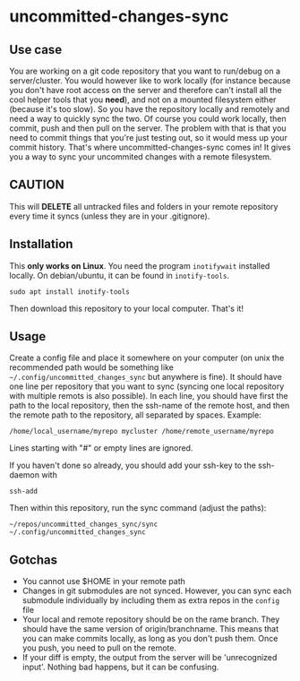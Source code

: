# uncommitted-changes-sync

## Use case
You are working on a git code repository that you want to run/debug on a server/cluster. You would however like to work locally (for instance because you don't have root access on the server and therefore can't install all the cool helper tools that you **need**), and not on a mounted filesystem either (because it's too slow). So you have the repository locally and remotely and need a way to quickly sync the two. Of course you could work locally, then commit, push and then pull on the server. The problem with that is that you need to commit things that you're just testing out, so it would mess up your commit history. That's where uncommitted-changes-sync comes in! It gives you a way to sync your uncommited changes with a remote filesystem.

## CAUTION
This will **DELETE** all untracked files and folders in your remote repository every time it syncs (unless they are in your .gitignore).


## Installation
This **only works on Linux**.
You need the program ```inotifywait``` installed locally. On debian/ubuntu, it can be found in ```inotify-tools```.

```
sudo apt install inotify-tools
```

Then download this repository to your local computer. That's it!

## Usage
Create a config file and place it somewhere on your computer (on unix the recommended path would be something like `~/.config/uncommitted_changes_sync` but anywhere is fine). It should have one line per repository that you want to sync (syncing one local repository with multiple remots is also possible). In each line, you should have first the path to the local repository, then the ssh-name of the remote host, and then the remote path to the repository, all separated by spaces. Example:

```
/home/local_username/myrepo mycluster /home/remote_username/myrepo
```

Lines starting with "#" or empty lines are ignored.

If you haven't done so already, you should add your ssh-key to the ssh-daemon with

```ssh-add```

Then within this repository, run the sync command (adjust the paths):

```~/repos/uncommitted_changes_sync/sync ~/.config/uncommitted_changes_sync```

## Gotchas
- You cannot use $HOME in your remote path
- Changes in git submodules are not synced. However, you can sync each submodule individually by including them as extra repos in the ```config``` file
- Your local and remote repository should be on the rame branch. They should have the same version of origin/branchname. This means that you can make commits locally, as long as you don't push them. Once you push, you need to pull on the remote.
- If your diff is empty, the output from the server will be 'unrecognized input'. Nothing bad happens, but it can be confusing.
